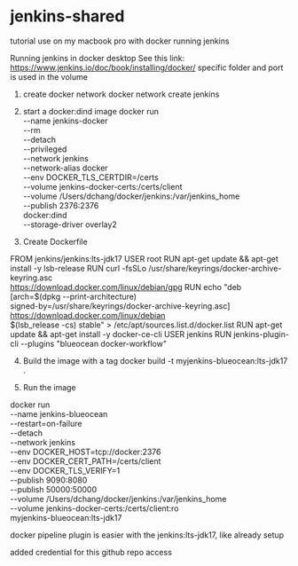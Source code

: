 # jenkins-shared

tutorial use on my macbook pro with docker running jenkins

Running jenkins in docker desktop
See this link: https://www.jenkins.io/doc/book/installing/docker/
specific folder and port is used in the volume

1. create docker network
docker network create jenkins

2. start a docker:dind image
docker run \
  --name jenkins-docker \
  --rm \
  --detach \
  --privileged \
  --network jenkins \
  --network-alias docker \
  --env DOCKER_TLS_CERTDIR=/certs \
  --volume jenkins-docker-certs:/certs/client \
  --volume /Users/dchang/docker/jenkins:/var/jenkins_home \
  --publish 2376:2376 \
  docker:dind \
  --storage-driver overlay2

3. Create Dockerfile 

FROM jenkins/jenkins:lts-jdk17
USER root
RUN apt-get update && apt-get install -y lsb-release
RUN curl -fsSLo /usr/share/keyrings/docker-archive-keyring.asc \
  https://download.docker.com/linux/debian/gpg
RUN echo "deb [arch=$(dpkg --print-architecture) \
  signed-by=/usr/share/keyrings/docker-archive-keyring.asc] \
  https://download.docker.com/linux/debian \
  $(lsb_release -cs) stable" > /etc/apt/sources.list.d/docker.list
RUN apt-get update && apt-get install -y docker-ce-cli
USER jenkins
RUN jenkins-plugin-cli --plugins "blueocean docker-workflow"

4. Build the image with a tag 
docker build -t myjenkins-blueocean:lts-jdk17 .

5. Run the image

docker run \
  --name jenkins-blueocean \
  --restart=on-failure \
  --detach \
  --network jenkins \
  --env DOCKER_HOST=tcp://docker:2376 \
  --env DOCKER_CERT_PATH=/certs/client \
  --env DOCKER_TLS_VERIFY=1 \
  --publish 9090:8080 \
  --publish 50000:50000 \
  --volume /Users/dchang/docker/jenkins:/var/jenkins_home \
  --volume jenkins-docker-certs:/certs/client:ro \
  myjenkins-blueocean:lts-jdk17

docker pipeline plugin is easier with the jenkins:lts-jdk17, like already setup

added credential for this github repo access
